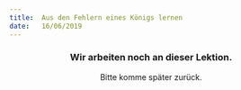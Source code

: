 ```yaml
---
title:  Aus den Fehlern eines Königs lernen
date:   16/06/2019
---
```


### <center>Wir arbeiten noch an dieser Lektion.</center>
<center>Bitte komme später zurück.</center>
